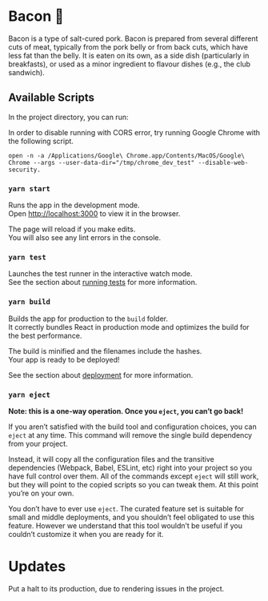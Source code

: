 
# Bacon 🥓

Bacon is a type of salt-cured pork. Bacon is prepared from several different cuts of meat, typically from the pork belly or from back cuts, which have less fat than the belly. It is eaten on its own, as a side dish (particularly in breakfasts), or used as a minor ingredient to flavour dishes (e.g., the club sandwich).

## Available Scripts

In the project directory, you can run:

In order to disable running with CORS error, try running Google Chrome with the following script.

```open -n -a /Applications/Google\ Chrome.app/Contents/MacOS/Google\ Chrome --args --user-data-dir="/tmp/chrome_dev_test" --disable-web-security.```

### `yarn start`

Runs the app in the development mode.<br />
Open [http://localhost:3000](http://localhost:3000) to view it in the browser.

The page will reload if you make edits.<br />
You will also see any lint errors in the console.

### `yarn test`

Launches the test runner in the interactive watch mode.<br />
See the section about [running tests](https://facebook.github.io/create-react-app/docs/running-tests) for more information.

### `yarn build`

Builds the app for production to the `build` folder.<br />
It correctly bundles React in production mode and optimizes the build for the best performance.

The build is minified and the filenames include the hashes.<br />
Your app is ready to be deployed!

See the section about [deployment](https://facebook.github.io/create-react-app/docs/deployment) for more information.

### `yarn eject`

**Note: this is a one-way operation. Once you `eject`, you can’t go back!**

If you aren’t satisfied with the build tool and configuration choices, you can `eject` at any time. This command will remove the single build dependency from your project.

Instead, it will copy all the configuration files and the transitive dependencies (Webpack, Babel, ESLint, etc) right into your project so you have full control over them. All of the commands except `eject` will still work, but they will point to the copied scripts so you can tweak them. At this point you’re on your own.

You don’t have to ever use `eject`. The curated feature set is suitable for small and middle deployments, and you shouldn’t feel obligated to use this feature. However we understand that this tool wouldn’t be useful if you couldn’t customize it when you are ready for it.



# Updates 

Put a halt to its production, due to rendering issues in the project.